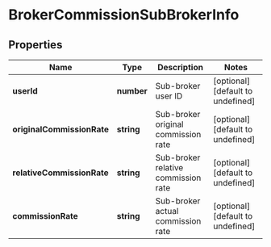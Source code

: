 # BrokerCommissionSubBrokerInfo

## Properties

Name | Type | Description | Notes
------------ | ------------- | ------------- | -------------
**userId** | **number** | Sub-broker user ID | [optional] [default to undefined]
**originalCommissionRate** | **string** | Sub-broker original commission rate | [optional] [default to undefined]
**relativeCommissionRate** | **string** | Sub-broker relative commission rate | [optional] [default to undefined]
**commissionRate** | **string** | Sub-broker actual commission rate | [optional] [default to undefined]

